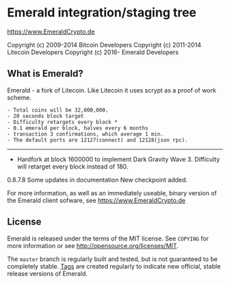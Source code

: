 Emerald integration/staging tree
================================

https://www.EmeraldCrypto.de

Copyright (c) 2009-2014 Bitcoin Developers
Copyright (c) 2011-2014 Litecoin Developers
Copyright (c) 2016- Emerald Developers

What is Emerald?
----------------

Emerald - a fork of Litecoin. Like Litecoin it uses scrypt as a proof of work scheme.

	- Total coins will be 32,000,000.
	- 20 seconds block target
	- Difficulty retargets every block *
	- 0.1 emerald per block, halves every 6 months
	- transaction 3 confirmations, which average 1 min.
	- The default ports are 12127(connect) and 12128(json rpc).
	
---------

* Hardfork at block 1600000 to implement Dark Gravity Wave 3. Difficulty will retarget every block instead of 180. 

0.8.7.8
Some updates in documentation
New checkpoint added.




For more information, as well as an immediately useable, binary version of
the Emerald client sofware, see https://www.EmeraldCrypto.de

License
-------

Emerald is released under the terms of the MIT license. See `COPYING` for more
information or see http://opensource.org/licenses/MIT.


The `master` branch is regularly built and tested, but is not guaranteed to be
completely stable. [Tags](https://github.com/Crypto-Currency/Emerald/tags) are created
regularly to indicate new official, stable release versions of Emerald.

